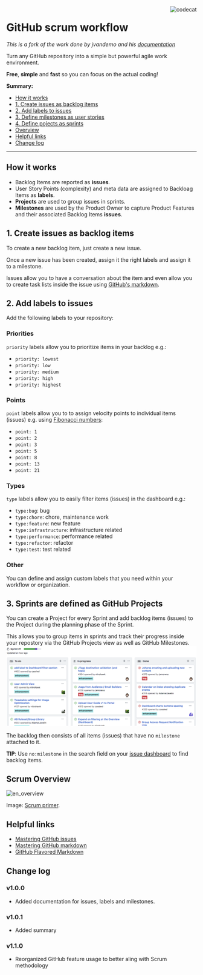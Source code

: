 <img src="https://cloud.githubusercontent.com/assets/1859381/5397698/9972fe22-815c-11e4-8be6-21e1d0d05849.jpg" alt="codecat" align="right">

# GitHub scrum workflow

*This is a fork of the work done by jvandemo and his [documentation](https://github.com/jvandemo/github-scrum-workflow)*

Turn any GitHub repository into a simple but powerful agile work environment.

**Free**, **simple** and **fast** so you can focus on the actual coding!

**Summary:**

+ [How it works](#how-it-works)
+ [1. Create issues as backlog items](#1-create-issues-as-backlog-items)
+ [2. Add labels to issues](#2-add-labels-to-issues)
+ [3. Define milestones as user stories](#3-define-milestones-as-user-stories)
+ [4. Define pojects as sprints](#3-define-projects-as-sprints)
+ [Overview](#overview)
+ [Helpful links](#helpful-links)
+ [Change log](#change-log)

---

## How it works

- Backlog Items are reported as **issues**.
- User Story Points (complexity) and meta data are assigned to Backloag Items as **labels**.
- **Projects** are used to group issues in sprints.
- **Milestones** are used by the Product Owner to capture Product Features and their associated Backlog Items **issues**.

## 1. Create issues as backlog items

To create a new backlog item, just create a new issue.

Once a new issue has been created, assign it the right labels and assign it to a milestone.

Issues allow you to have a conversation about the item and even allow you to create task lists inside the issue using [GitHub's markdown](https://guides.github.com/features/mastering-markdown/).

## 2. Add labels to issues

Add the following labels to your repository:

### Priorities

`priority` labels allow you to prioritize items in your backlog e.g.:

- `priority: lowest`
- `priority: low`
- `priority: medium`
- `priority: high`
- `priority: highest`

### Points

`point` labels allow you to to assign velocity points to individual items (issues) e.g. using [Fibonacci numbers](http://en.wikipedia.org/wiki/Fibonacci_number):

- `point: 1`
- `point: 2`
- `point: 3`
- `point: 5`
- `point: 8`
- `point: 13`
- `point: 21`

### Types

`type` labels allow you to easily filter items (issues) in the dashboard e.g.:

- `type:bug`: bug
- `type:chore`: chore, maintenance work
- `type:feature`: new feature
- `type:infrastructure`: infrastructure related
- `type:performance`: performance related
- `type:refactor`: refactor
- `type:test`: test related

### Other

You can define and assign custom labels that you need within your workflow or organization.

## 3. Sprints are defined as GitHub Projects

You can create a Project for every Sprint and add backlog items (issues) to the Project during the planning phase of the Sprint.

This allows you to group items in sprints and track their progress inside your repostory via the GitHub Projects view as well as GitHub Milestones.
![en_project_view](./project_view.png)

The backlog then consists of all items (issues) that have no `milestone` attached to it.

**TIP**: Use `no:milestone` in the search field on your [issue dashboard](https://github.com/issues) to find backlog items.

## Scrum Overview

![en_overview](https://cloud.githubusercontent.com/assets/1859381/5411950/c44c229e-8207-11e4-915f-d31ccd66c5bd.png)

Image: [Scrum primer](http://www.scrumprimer.org/overview).

## Helpful links

- [Mastering GitHub issues](https://guides.github.com/features/issues/)
- [Mastering GitHub markdown](https://guides.github.com/features/mastering-markdown/)
- [GitHub Flavored Markdown](https://help.github.com/articles/github-flavored-markdown/)

## Change log

### v1.0.0

- Added documentation for issues, labels and milestones.

### v1.0.1

- Added summary

### v1.1.0

- Reorganized GitHub feature usage to better aling with Scrum methodology